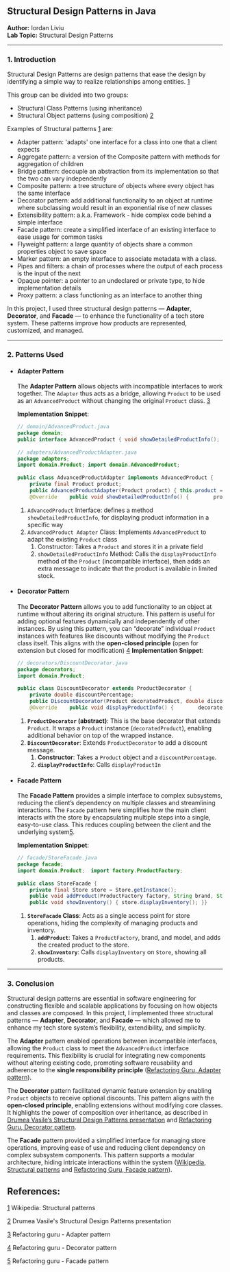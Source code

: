 ## Structural Design Patterns in Java

**Author:** Iordan Liviu    
**Lab Topic:** Structural Design Patterns
  
---  

### 1. Introduction

Structural Design Patterns are design patterns that ease the design by identifying a simple way to realize relationships among entities. [1](https://en.wikipedia.org/wiki/Structural_pattern#:~:text=In%20software%20engineering%2C%20structural%20design,one%20that%20a%20client%20expects)

This group can be divided into two groups:
- Structural Class Patterns (using inheritance)
- Structural Object patterns (using composition) [2](https://else.fcim.utm.md/pluginfile.php/50523/mod_resource/content/2/StructuralDPs.pdf)

Examples of Structural patterns [1](https://en.wikipedia.org/wiki/Structural_pattern#:~:text=In%20software%20engineering%2C%20structural%20design,one%20that%20a%20client%20expects) are:
- Adapter pattern: 'adapts' one interface for a class into one that a client expects
- Aggregate pattern: a version of the Composite pattern with methods for aggregation of children
- Bridge pattern: decouple an abstraction from its implementation so that the two can vary independently
- Composite pattern: a tree structure of objects where every object has the same interface
- Decorator pattern: add additional functionality to an object at runtime where subclassing would result in an exponential rise of new classes
- Extensibility pattern: a.k.a. Framework - hide complex code behind a simple interface
- Facade pattern: create a simplified interface of an existing interface to ease usage for common tasks
- Flyweight pattern: a large quantity of objects share a common properties object to save space
- Marker pattern: an empty interface to associate metadata with a class.
- Pipes and filters: a chain of processes where the output of each process is the input of the next
- Opaque pointer: a pointer to an undeclared or private type, to hide implementation details
- Proxy pattern: a class functioning as an interface to another thing


In this project, I used three structural design patterns — **Adapter**, **Decorator**, and **Facade** — to enhance the functionality of a tech store system. These patterns improve how products are represented, customized, and managed.
  
---  

### 2. Patterns Used

- #### Adapter Pattern
  The **Adapter Pattern** allows objects with incompatible interfaces to work together. The `Adapter` thus acts as a bridge, allowing `Product` to be used as an `AdvancedProduct` without changing the original `Product` class. [3](https://refactoring.guru/design-patterns/adapter)

  **Implementation Snippet**:
  ```java  
  // domain/AdvancedProduct.java  
  package domain;  
  public interface AdvancedProduct { void showDetailedProductInfo(); }  
    
  // adapters/AdvancedProductAdapter.java  
  package adapters;  
  import domain.Product; import domain.AdvancedProduct;  
    
  public class AdvancedProductAdapter implements AdvancedProduct {  
      private final Product product;  
      public AdvancedProductAdapter(Product product) { this.product = product; }  
      @Override    public void showDetailedProductInfo() {        product.displayProductInfo();        System.out.println("Additional info: This product is available in limited stock.");    }}  
  ```  

    1. `AdvancedProduct` Interface: defines a method `showDetailedProductInfo`, for displaying product information in a specific way
    2. `AdvancedProduct Adapter` Class: Implements `AdvancedProduct` to adapt the existing `Product` class
        1. Constructor: Takes a `Product` and stores it in a private field
        2. `showDetailedProductInfo` Method: Calls the `displayProductInfo` method of the `Product` (incompatible interface), then adds an extra message to indicate that the product is available in limited stock.


- #### Decorator Pattern
  The **Decorator Pattern** allows you to add functionality to an object at runtime without altering its original structure. This pattern is useful for adding optional features dynamically and independently of other instances. By using this pattern, you can “decorate” individual `Product` instances with features like discounts without modifying the `Product` class itself. This aligns with the **open-closed principle** (open for extension but closed for modification) [4](https://refactoring.guru/design-patterns/decorator)
  **Implementation Snippet**:
  ```java  
  // decorators/DiscountDecorator.java  
  package decorators;  
  import domain.Product;  
    
  public class DiscountDecorator extends ProductDecorator {  
      private double discountPercentage;  
      public DiscountDecorator(Product decoratedProduct, double discountPercentage) {        super(decoratedProduct); this.discountPercentage = discountPercentage;    }  
      @Override    public void displayProductInfo() {        decoratedProduct.displayProductInfo();        System.out.println("Discount: " + discountPercentage + "% off");    }}  
  ```  

    1. **`ProductDecorator` (abstract)**: This is the base decorator that extends `Product`. It wraps a `Product` instance (`decoratedProduct`), enabling additional behavior on top of the wrapped instance.
    2. **`DiscountDecorator`**: Extends `ProductDecorator` to add a discount message.
        1. **Constructor**: Takes a `Product` object and a `discountPercentage`.
        2. **`displayProductInfo`**: Calls `displayProductIn`

- #### Facade Pattern
  The **Facade Pattern** provides a simple interface to complex subsystems, reducing the client’s dependency on multiple classes and streamlining interactions. The `Facade` pattern here simplifies how the main client interacts with the store by encapsulating multiple steps into a single, easy-to-use class. This reduces coupling between the client and the underlying system[5](https://refactoring.guru/design-patterns/facade).

  **Implementation Snippet**:
  ```java  
  // facade/StoreFacade.java  
  package facade;  
  import domain.Product;  import factory.ProductFactory;  
    
  public class StoreFacade {  
      private final Store store = Store.getInstance();  
      public void addProduct(ProductFactory factory, String brand, String model) {        Product product = factory.createProduct(brand, model);        store.addProduct(product);    }  
      public void showInventory() { store.displayInventory(); }}  
  ```  

    1. **`StoreFacade` Class**: Acts as a single access point for store operations, hiding the complexity of managing products and inventory.
        1. **`addProduct`**: Takes a `ProductFactory`, brand, and model, and adds the created product to the store.
        2. **`showInventory`**: Calls `displayInventory` on `Store`, showing all products.

---  

### 3. Conclusion

Structural design patterns are essential in software engineering for constructing flexible and scalable applications by focusing on how objects and classes are composed. In this project, I implemented three structural patterns — **Adapter**, **Decorator**, and **Facade** — which allowed me to enhance my tech store system’s flexibility, extendibility, and simplicity.

The **Adapter** pattern enabled operations between incompatible interfaces, allowing the `Product` class to meet the `AdvancedProduct` interface requirements. This flexibility is crucial for integrating new components without altering existing code, promoting software reusability and adherence to the **single responsibility principle** ([Refactoring Guru, Adapter pattern](https://refactoring.guru/design-patterns/adapter)).

The **Decorator** pattern facilitated dynamic feature extension by enabling `Product` objects to receive optional discounts. This pattern aligns with the **open-closed principle**, enabling extensions without modifying core classes. It highlights the power of composition over inheritance, as described in [Drumea Vasile’s Structural Design Patterns presentation](https://else.fcim.utm.md/pluginfile.php/50523/mod_resource/content/2/StructuralDPs.pdf) and [Refactoring Guru, Decorator pattern](https://refactoring.guru/design-patterns/decorator).

The **Facade** pattern provided a simplified interface for managing store operations, improving ease of use and reducing client dependency on complex subsystem components. This pattern supports a modular architecture, hiding intricate interactions within the system ([Wikipedia, Structural patterns](https://en.wikipedia.org/wiki/Structural_pattern#:~:text=In%20software%20engineering%2C%20structural%20design,one%20that%20a%20client%20expects) and [Refactoring Guru, Facade pattern](https://refactoring.guru/design-patterns/facade)).


## References:
[1](https://en.wikipedia.org/wiki/Structural_pattern#:~:text=In%20software%20engineering%2C%20structural%20design,one%20that%20a%20client%20expects) Wikipedia: Structural patterns

[2](https://else.fcim.utm.md/pluginfile.php/50523/mod_resource/content/2/StructuralDPs.pdf) Drumea Vasile's Structural Design Patterns presentation

[3](https://refactoring.guru/design-patterns/adapter) Refactoring guru - Adapter pattern

[4](https://refactoring.guru/design-patterns/decorator) Refactoring guru - Decorator pattern

[5](https://refactoring.guru/design-patterns/facade) Refactoring guru - Facade pattern